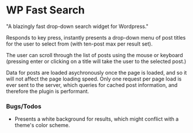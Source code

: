 WP Fast Search
==============

"A blazingly fast drop-down search widget for Wordpress."

Responds to key press, instantly presents a drop-down menu of post titles for
the user to select from (with ten-post max per result set). 

The user can scroll through the list of posts using the mouse or keyboard 
(pressing enter or clicking on a title will take the user to the selected 
post.)

Data for posts are loaded asychronously once the page is loaded, and so
it will not affect the page loading speed. Only one request per page load 
is ever sent to the server, which queries for cached post information, and 
therefore the plugin is performant.

### Bugs/Todos

- Presents a white background for results, which might conflict with a
theme's color scheme.
